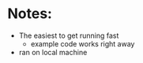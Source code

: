 # Notes:
- The easiest to get running fast
    - example code works right away
- ran on local machine